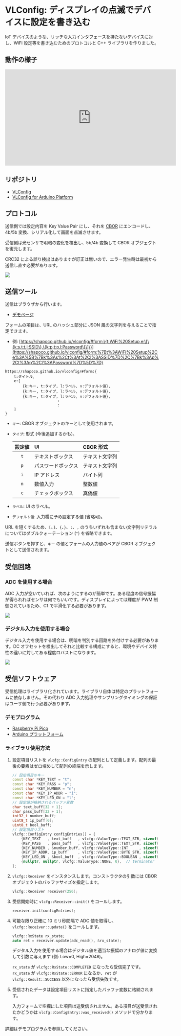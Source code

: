 # VLConfig: ディスプレイの点滅でデバイスに設定を書き込む

IoT デバイスのような、リッチな入力インタフェースを持たないデバイスに対し、WiFi 設定等を書き込むためのプロトコルと C++ ライブラリを作りました。

## 動作の様子

<iframe width="560" height="315" src="https://www.youtube.com/embed/GITFharvHWY?si=IT4DUiYEcTCEbnF4" title="YouTube video player" frameborder="0" allow="accelerometer; autoplay; clipboard-write; encrypted-media; gyroscope; picture-in-picture; web-share" referrerpolicy="strict-origin-when-cross-origin" allowfullscreen></iframe>

## リポジトリ

- [VLConfig](https://github.com/shapoco/vlconfig)
- [VLConfig for Arduino Platform](https://github.com/shapoco/vlconfig-arduino)

## プロトコル

送信側では設定内容を Key Value Pair にし、それを [CBOR](https://www.rfc-editor.org/rfc/rfc8949) にエンコードし、4b/5b 変換、シリアル化して画面を点滅させます。

受信側は光センサで明暗の変化を検出し、5b/4b 変換して CBOR オブジェクトを復元します。

CRC32 による誤り検出はありますが訂正は無いので、エラー発生時は最初から送信し直す必要があります。

![](./protocol_stack.svg)

## 送信ツール

送信はブラウザから行います。

- [デモページ](https://shapoco.github.io/vlconfig/#demo)

フォームの項目は、URL のハッシュ部分に JSON 風の文字列を与えることで指定できます。

- 例: [https://shapoco.github.io/vlconfig/#form:\{t:WiFi%20Setup,e:\[\{k:s,t:t,l:SSID\},\{k:p,t:p,l:Password\}\]\}](https://shapoco.github.io/vlconfig/#form:%7Bt%3AWiFi%20Setup%2Ce%3A%5B%7Bk%3As%2Ct%3At%2Cl%3ASSID%7D%2C%7Bk%3Ap%2Ct%3Ap%2Cl%3APassword%7D%5D%7D)

```
https://shapoco.github.io/vlconfig/#form:{
    t:タイトル,
    e:[
        {k:キー, t:タイプ, l:ラベル, v:デフォルト値},
        {k:キー, t:タイプ, l:ラベル, v:デフォルト値},
        {k:キー, t:タイプ, l:ラベル, v:デフォルト値},
                        :
                        :
    ]
}
```

- `キー`: CBOR オブジェクトのキーとして使用されます。
- `タイプ`: 形式 (今後追加するかも)。

    |設定値|UI|CBOR 形式|
    |:--:|:--|:--|
    |`t`|テキストボックス|テキスト文字列|
    |`p`|パスワードボックス|テキスト文字列|
    |`i`|IP アドレス|バイト列|
    |`n`|数値入力|整数値|
    |`c`|チェックボックス|真偽値|

- `ラベル`: UI のラベル。
- `デフォルト値`: 入力欄に予め設定する値 (省略可)。

URL を短くするため、`[`、`]`、`{`、`}`、`:`、`,` のうちいずれも含まない文字列リテラルについてはダブルクォーテーション (`"`) を省略できます。

送信ボタンを押すと、`キー` の値とフォームの入力値のペアが CBOR オブジェクトとして送信されます。

## 受信回路

### ADC を使用する場合

ADC 入力が空いていれば、次のようにするのが簡単です。ある程度の信号振幅が得られればセンサは何でもいいです。ディスプレイによっては輝度が PWM 制御されているため、C1 で平滑化する必要があります。

![](./schematic_input_with_adc.svg)

### デジタル入力を使用する場合

デジタル入力を使用する場合は、明暗を判別する回路を外付けする必要があります。DC オフセットを検出してそれと比較する構成にすると、環境やデバイス特性の違いに対してある程度ロバストになります。

![](./schematic_input_with_gpio.svg)

## 受信ソフトウェア

受信処理はライブラリ化されています。ライブラリ自体は特定のプラットフォームに依存しません。その代わり ADC 入力処理やサンプリングタイミングの保証はユーザ側で行う必要があります。

### デモプログラム

- [Raspberry Pi Pico](https://github.com/shapoco/vlconfig/tree/main/cpp/example/pico)
- [Arduino プラットフォーム](https://github.com/shapoco/vlconfig-arduino)

### ライブラリ使用方法

1. 設定項目リストを `vlcfg::ConfigEntry` の配列として定義します。配列の最後の要素はゼロ埋めして配列の終端を示します。

    ```c++
    // 設定項目のキー
    const char *KEY_TEXT = "t";
    const char *KEY_PASS = "p";
    const char *KEY_NUMBER = "n";
    const char *KEY_IP_ADDR = "i";
    const char *KEY_LED_ON = "l";
    // 設定値が格納されるバッファ変数
    char text_buff[32 + 1];
    char pass_buff[32 + 1];
    int32_t number_buff;
    uint8_t ip_buff[6];
    uint8_t bool_buff;
    // 設定項目リスト
    vlcfg::ConfigEntry configEntries[] = {
        {KEY_TEXT   , text_buff   , vlcfg::ValueType::TEXT_STR, sizeof(text_buff)  },
        {KEY_PASS   , pass_buff   , vlcfg::ValueType::TEXT_STR, sizeof(pass_buff)  },
        {KEY_NUMBER , &number_buff, vlcfg::ValueType::INT     , sizeof(number_buff)},
        {KEY_IP_ADDR, ip_buff     , vlcfg::ValueType::BYTE_STR, sizeof(ip_buff)    },
        {KEY_LED_ON , &bool_buff  , vlcfg::ValueType::BOOLEAN , sizeof(bool_buff)  },
        {nullptr, nullptr, vlcfg::ValueType::NONE, 0},  // terminator
    };
    ```

2. `vlcfg::Receiver` をインスタンスします。コンストラクタの引数には CBOR オブジェクトのバッファサイズを指定します。

    ```c++
    vlcfg::Receiver receiver(256);
    ```

3. 受信開始時に `vlcfg::Receiver::init()` をコールします。

    ```c++
    receiver.init(configEntries);
    ```

4. 可能な限り正確に 10 ミリ秒間隔で ADC 値を取得し、`vlcfg::Receiver::update()` をコールします。

    ```c++
    vlcfg::RxState rx_state;
    auto ret = receiver.update(adc_read(), &rx_state);
    ```

    デジタル入力を使用する場合はデジタル値を適当な振幅のアナログ値に変換して引数に与えます (例: Low=0, High=2048)。

    `rx_state` が `vlcfg::RxState::COMPLETED` になったら受信完了です。`rx_state` が `vlcfg::RxState::ERROR` になるか、`ret` が `vlcfg::Result::SUCCESS` 以外になったら受信失敗です。

5. 受信されたデータは設定項目リストに指定したバッファ変数に格納されます。

    入力フォームで空欄にした項目は送受信されません。ある項目が送受信されたかどうかは `vlcfg::ConfigEntry::was_received()` メソッドで分かります。

詳細はデモプログラムを参照してください。
